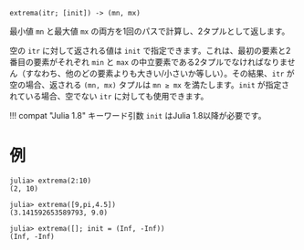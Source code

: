 ```
extrema(itr; [init]) -> (mn, mx)
```

最小値 `mn` と最大値 `mx` の両方を1回のパスで計算し、2タプルとして返します。

空の `itr` に対して返される値は `init` で指定できます。これは、最初の要素と2番目の要素がそれぞれ `min` と `max` の中立要素である2タプルでなければなりません（すなわち、他のどの要素よりも大きい/小さいか等しい）。その結果、`itr` が空の場合、返される `(mn, mx)` タプルは `mn ≥ mx` を満たします。`init` が指定されている場合、空でない `itr` に対しても使用できます。

!!! compat "Julia 1.8"
    キーワード引数 `init` はJulia 1.8以降が必要です。


# 例

```jldoctest
julia> extrema(2:10)
(2, 10)

julia> extrema([9,pi,4.5])
(3.141592653589793, 9.0)

julia> extrema([]; init = (Inf, -Inf))
(Inf, -Inf)
```
